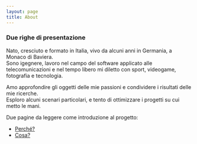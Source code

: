 ```yaml
---
layout: page
title: About
---
```


### Due righe di presentazione

Nato, cresciuto e formato in Italia, vivo da alcuni anni in Germania, a Monaco di Baviera.  
Sono igegnere, lavoro nel campo del software applicato alle telecomunicazioni e nel tempo libero mi diletto con sport, videogame, fotografia e tecnologia.

Amo approfondire gli oggetti delle mie passioni e condividere i risultati delle mie ricerche.  
Esploro alcuni scenari particolari, e tento di ottimizzare i progetti su cui metto le mani.

Due pagine da leggere come introduzione al progetto:
* [Perché?](https://www.lazzarobaj.com/perche/)
* [Cosa?](https://www.lazzarobaj.com/cosa/)
